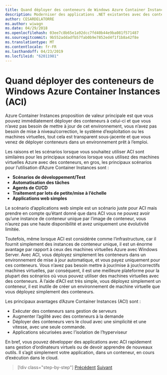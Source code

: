 ```yaml
---
title: Quand déployer des conteneurs de Windows Azure Container Instances (ACI)
description: Moderniser des applications .NET existantes avec des conteneurs de Cloud Azure et Windows | Quand déployer des conteneurs de Windows Azure Container Instances (ACI)
author: CESARDELATORRE
ms.author: wiwagn
ms.date: 04/29/2018
ms.openlocfilehash: 03ee7c8b65e1a92dcc7fd40b44e9ba081f571487
ms.sourcegitcommit: 9b552addadfb57fab0b9e7852ed4f1f1b8a42f8e
ms.translationtype: MT
ms.contentlocale: fr-FR
ms.lasthandoff: 04/23/2019
ms.locfileid: "62011981"
---
```

# <a name="when-to-deploy-windows-containers-to-azure-container-instances-aci"></a>Quand déployer des conteneurs de Windows Azure Container Instances (ACI)

Azure Container Instances proposition de valeur principale est que vous pouvez immédiatement déployer des conteneurs à celui-ci et que vous n’avez pas besoin de mettre à jour de cet environnement, vous n’avez pas besoin de mise à niveau/correction, le système d’exploitation ou les machines virtuelles, tout cela est transparent sous-jacente et que vous venez de déployer conteneurs dans un environnement prêt à l’emploi.

Les raisons et les scénarios lorsque vous souhaitez utiliser ACI sont similaires pour les principaux scénarios lorsque vous utilisez des machines virtuelles Azure avec des conteneurs, en gros, les principaux scénarios pour l’utilisation d’Azure Container Instances sont :

- **Scénarios de développement/Test**
- **Automatisation des tâches**
- **Agents de CI/CD**
- **Traitement par lots de petite/mise à l’échelle**
- **Applications web simples**

Le scénario d’applications web simple est un scénario juste pour ACI mais prendre en compte qu’étant donné que dans ACI vous ne pouvez avoir qu’une instance de conteneur unique par l’image de conteneur, vous n’aurez pas une haute disponibilité et avez uniquement une évolutivité limitée.

Toutefois, même lorsque ACI est considérée comme l’infrastructure, car il fournit simplement des instances de conteneur unique, il est un énorme avantage par rapport à ceux des machines virtuelles Azure avec Windows Server. Avec ACI, vous déployez simplement les conteneurs dans un environnement de mise à jour automatique, et vous payez uniquement pour ces conteneurs. Vous n’avez pas besoin mettre à jour/mise à jour/correctifs machines virtuelles, par conséquent, il est une meilleure plateforme pour la plupart des scénarios où vous pouvez utiliser des machines virtuelles avec des conteneurs. À l’aide d’ACI est très simple, vous déployez simplement un conteneur, il est inutile de créer un environnement de machine virtuelle que vous déployez simplement des conteneurs.

Les principaux avantages d’Azure Container Instances (ACI) sont :

- Exécuter des conteneurs sans gestion de serveurs
- Augmenter l’agilité avec des conteneurs à la demande
- Déployer des conteneurs vers le cloud avec une simplicité et une vitesse, avec une seule commande.
- Applications sécurisées avec l’isolation de l’hyperviseur

En bref, vous pouvez développer des applications avec ACI rapidement sans gestion d’ordinateurs virtuels ou de devoir apprendre de nouveaux outils. Il s’agit simplement votre application, dans un conteneur, en cours d’exécution dans le cloud.

> [!div class="step-by-step"]
> [Précédent](when-to-deploy-windows-containers-to-azure-vms-iaas-cloud.md)
> [Suivant](when-to-deploy-windows-containers-to-service-fabric.md)
